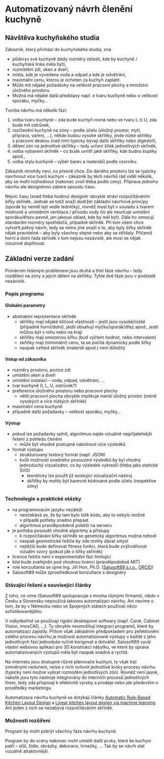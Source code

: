 # Automatizovaný návrh členění kuchyně

## Návštěva kuchyňského studia

Zákazník, který přichází do kuchyňského studia, zná

- půdorys své kuchyně (tedy rozměry oblasti, kde by kuchyně / kuchyňská linka měla být),
- rozmístění zdí, oken a dveří,
- místa, kde je vyvedena voda a odpad a kde je odvětrání,
- maximální cenu, kterou je ochoten za kuchyň zaplatit.
- Může mít nějaké požadavky na velikost pracovní plochy a množství úložného prostoru.
- Možná má nějaké další představy např. o tvaru kuchyně nebo o velikosti sporáku, myčky…

Tvorba návrhu má několik fází:

1. volba tvaru kuchyně – zda bude kuchyň rovná nebo ve tvaru L či U, zda bude mít ostrůvek,
2. rozčlenění kuchyně na zóny – podle účelu (úložný prostor, mytí, příprava, vaření, …), někde budou vysoké skříňky, jinde nízké skříňky s pracovní deskou (nad nimi typicky bývají další skříňky nebo digestoř),
3. dělení zón na jednotlivé skříňky – tedy určení šířek jednotlivých skříněk,
4. volba vybavení skříněk – co bude uvnitř jaké skříňky, kde budou šuplíky apod.,
5. volba stylu kuchyně – výběr barev a materiálů podle vzorníku.

Zákazník mnohdy neví, co přesně chce. Do daného prostoru lze se typicky navrhnout více tvarů kuchyní – zákazník by těch návrhů rád viděl několik, aby se mohl rozhodnout (nakonec zvolí třeba podle ceny). Příprava jednoho návrhu ale designérovi zabere spoustu času.

Nejvíc času (snad třeba hodinu) designér obvykle stráví rozpočítáváním šířky skříněk. Jednak se totiž snaží dodržet základní návrhové principy (sporák by neměl být vedle ledničky), rovněž musí být v souladu s tvarem místnosti a umístěním ventilace / přívodu vody (to ale neurčuje umístění sporáku/dřezu pevně, jen jakousi oblast, kde by měl být). Dále ho omezují standardní rozměry spotřebičů, případně skříněk. Při tom všem chce vytvořit *pěkný* návrh, tedy se mimo jiné snaží o to, aby byly šířky skříněk nějak pravidelné – aby byly všechny stejné nebo aby se střídaly. Přičemž horní a dolní řada skříněk v tom nejsou nezávislé, ale musí se nějak rozumně doplňovat.

## Základní verze zadání

Primárním řešeným problémem jsou druhá a třetí fáze návrhu – tedy rozdělení na zóny a jejich dělení na skříňky. Tyhle dvě fáze jsou v podstatě nezávislé.

### Popis programu

#### Globální parametry

- abstraktní reprezentace skříněk
	- skříňky mají nějaké klíčové vlastnosti – jestli jsou vysoké/nízké (případně horní/dolní), jestli obsahují myčku/sporák/dřez apod., jestli můžou být v rohu nebo na kraji
	- skříňky mají omezenou šířku (buď výčtem hodnot, nebo intervalem)
	- skříňky mají (minimální) cenu, ta se počítá dynamicky podle šířky
	- naopak vzhled skříněk (materiál apod.) není důležitý

#### Vstup od zákazníka

- rozměry prostoru, pozice zdí
- umístění oken a dveří
- umístění instalací – voda, odpad, odvětrání, …
- tvar kuchyně (I, L, U, ostrůvek?)
- preference úložného prostoru nebo pracovní plochy
	- větší pracovní plocha obvykle implikuje menší úložný prostor (méně vysokých a více nízkých skříněk)
- maximální cena kuchyně
- případně další požadavky – velikost sporáku, myčky…

#### Výstup

- pokud lze požadavky splnit, algoritmus najde vizuálně nejpřijatelnější řešení z pohledu členění
	- může být vhodné postupně nabídnout více výsledků
- formát výstupu
	- strukturovaný textový formát (např. JSON)
	- kvůli možnosti snadného posouzení výsledků by byl vhodný jednoduchý vizualizátor, co by výsledek vykreslil (třeba jako statické SVG)
		- teoreticky lze použít již existující vizualizační nástroj
		- skříňky by mohly být barevně kódované podle účelu (respektive zóny)

### Technologie a praktické otázky

- na programovacím jazyku nezáleží
	- neočekává se, že by tam bylo tolik kódu, aby to nebylo možné v případě potřeby snadno přepsat
	- algoritmus pravděpodobně poběží na serveru
- je potřeba posoudit vhodné algoritmy a přístupy
	- k rozpočítávání šířky skříněk se genetický algoritmus možná nehodí
	- naopak geometrické řešiče by zde mohly dávat smysl
	- nejtěžší bude definovat fitness funkci, která bude zvýhodňovat vizuální vzory (pokud jde o šířky skříněk)
- licence řešiče není v experimentální fázi limitující
- kód bude zveřejněn pod vhodnou licencí (pravděpodobně MIT)
- role konzultanta se ujme Ing. Jiří Hon, Ph.D. ([Salusoft89 s.r.o.](http://www.salusoft89.cz/), [ORCID](https://orcid.org/0000-0002-3321-9629))
- Salusoft89 může zprostředkovat konzultace s designéry

### Stávající řešení a související články

Z toho, co víme (Salusoft89 spolupracuje s mnoha různými firmami), nikdo v Česku a Slovensku nepoužívá takovou automatizaci návrhu. Ani nevíme o tom, že by v Německu nebo ve Spojených státech používali něco sofistikovanějšího.

V *nábytkařině* se používají rigidní desktopové softwary (např. Carat, Cabinet Vision, imosCAD, …). Ty obvykle neumožňují integraci programů, které by automatizaci zajistily. Přitom však základním předpokladem pro zefektivnění celého procesu návrhu je možnost automatizované výstupy v každé z jeho jednotlivých fází jednoduše ručně korigovat a dotvářet. Salusoft89 vyvíjí vlastní webovou aplikaci pro 3D konstrukci nábytku, ve které by úprava automatizovaných výstupů měla být naopak snadná a rychlá.

Na internetu jsou dostupné různé plánovače kuchyní, ty však trpí zmíněnými neduhem, nelze v nich ovlivnit jednotlivé kroky procesu návrhu (typicky není možné vybrat rozmístění jednotlivých zón). Rovněž není jasné, nakolik jsou tyto nástroje integrovány do interních procesů jednotlivých firem, tedy zda přispívají k efektivitě výroby a prodeje nebo jde především o prostředky marketingu.

Automatizace návrhu kuchyně se dotýkají články [Automatic Rule-Based Kitchen Layout Design](https://scholar.google.com/scholar_lookup?title=Automatic+Rule-Based+Kitchen+Layout+Design&author=Pejic+P&author=Mikic+M&author=Milovanovic+J&publication+year=2019) a [Linear kitchen layout design via machine learning](https://www.cambridge.org/core/journals/ai-edam/article/linear-kitchen-layout-design-via-machine-learning/04FD1D9B1D72A4355EB7C3B3B2578F4F). Ani jeden z nich se nezabývá rozpočítáváním skříněk.

### Možnosti rozšíření

Program by mohl pokrýt všechny fáze návrhu kuchyně.

Program by do scény nakonec mohl umístit další prvky, které ke kuchyni patří – stůl, židle, obrázky, dekorace, hrnečky, … Tak by se návrh stal vizuálně atraktivnější.

